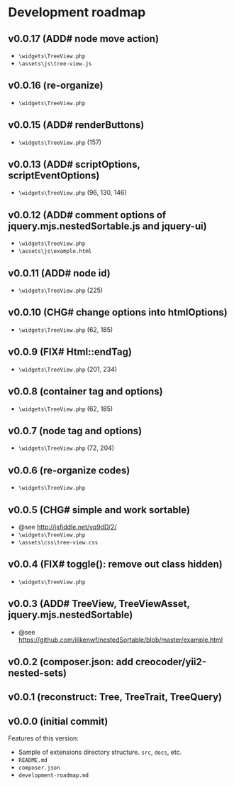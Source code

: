 # Development roadmap

## v0.0.17 (ADD# node move action)

* `\widgets\TreeView.php`
* `\assets\js\tree-view.js`


## v0.0.16 (re-organize)

* `\widgets\TreeView.php`


## v0.0.15 (ADD# renderButtons)

* `\widgets\TreeView.php` (157)


## v0.0.13 (ADD# scriptOptions, scriptEventOptions)

* `\widgets\TreeView.php` (96, 130, 146)


## v0.0.12 (ADD# comment options of jquery.mjs.nestedSortable.js and jquery-ui)

* `\widgets\TreeView.php`
* `\assets\js\example.html`


## v0.0.11 (ADD# node id)

* `\widgets\TreeView.php` (225)


## v0.0.10 (CHG# change options into htmlOptions)

* `\widgets\TreeView.php` (62, 185)


## v0.0.9 (FIX# Html::endTag)

* `\widgets\TreeView.php` (201, 234)


## v0.0.8 (container tag and options)

* `\widgets\TreeView.php` (62, 185)


## v0.0.7 (node tag and options)

* `\widgets\TreeView.php` (72, 204)


## v0.0.6 (re-organize codes)

* `\widgets\TreeView.php`


## v0.0.5 (CHG# simple and work sortable)

* @see http://jsfiddle.net/vq9dD/2/
* `\widgets\TreeView.php`
* `\assets\css\tree-view.css`


## v0.0.4 (FIX# toggle(): remove out class hidden)

* `\widgets\TreeView.php`


## v0.0.3 (ADD# TreeView, TreeViewAsset, jquery.mjs.nestedSortable)

* @see https://github.com/ilikenwf/nestedSortable/blob/master/example.html


## v0.0.2 (composer.json: add creocoder/yii2-nested-sets)


## v0.0.1 (reconstruct: Tree, TreeTrait, TreeQuery)


## v0.0.0 (initial commit)

Features of this version:

* Sample of extensions directory structure. `src`, `docs`, etc.
* `README.md`
* `composer.json`
* `development-roadmap.md`
